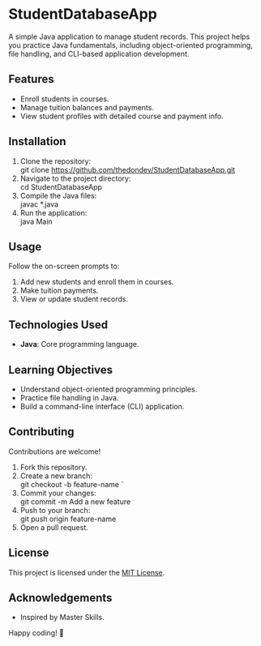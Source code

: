 # StudentDatabaseApp  

A simple Java application to manage student records. This project helps you practice Java fundamentals, including object-oriented programming, file handling, and CLI-based application development.  

## Features  
- Enroll students in courses.  
- Manage tuition balances and payments.  
- View student profiles with detailed course and payment info.  

## Installation  
1. Clone the repository:  
   git clone https://github.com/thedondev/StudentDatabaseApp.git
2. Navigate to the project directory:  
   cd StudentDatabaseApp
3. Compile the Java files:  
   javac *.java 
4. Run the application:  
   java Main

## Usage  
Follow the on-screen prompts to:  
1. Add new students and enroll them in courses.  
2. Make tuition payments.  
3. View or update student records.  

## Technologies Used  
- **Java**: Core programming language.  

## Learning Objectives  
- Understand object-oriented programming principles.  
- Practice file handling in Java.  
- Build a command-line interface (CLI) application.  

## Contributing  
Contributions are welcome!  
1. Fork this repository.  
2. Create a new branch:  
   git checkout -b feature-name
   `  
3. Commit your changes:  
   git commit -m 
Add
a
new
feature
4. Push to your branch:  
   git push origin feature-name
5. Open a pull request.  

## License  
This project is licensed under the [MIT License](LICENSE).  

## Acknowledgements  
- Inspired by Master Skills.  

Happy coding! 🚀
